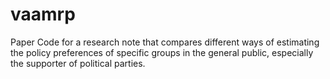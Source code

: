 # vaamrp
Paper
Code for a research note that compares different ways of estimating the policy preferences of specific groups in the general public,
especially the supporter of political parties.
